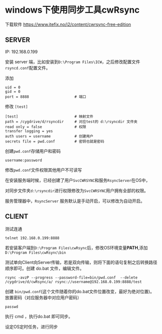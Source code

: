 # windows下使用同步工具cwRsync

下载软件 <https://www.itefix.no/i2/content/cwrsync-free-edition>


## SERVER

IP: 192.168.0.199

安装 server 端，比如安装到`D:\Program Files\ICW`，之后修改配置文件`rsyncd.conf`配置文件。

添加 

	uid = 0
    gid = 0
    port = 8888   					# 端口

修改 `[test]`
	
	[test] 							# 映射文件
	path = /cygdrive/d/rsyncdir   	# 对应test的 d:\rsyncdir 文件夹
	read only = false 				# 权限
	transfer logging = yes 			
	auth users = username 			# 创建用户
	secrets file = pwd.conf 		# 密钥也就是密码

创建`pwd.conf`存储用户和密码

	username:password

修改`pwd.conf`文件权限其他用户不可读写

在安装服务端时候，已经创建了用户`SvcCWRSYNC`和服务`RsyncServer`在OS中，

对同步文件夹`d:\rsyncdir`进行权限修改为`SvcCWRSYNC`用户拥有全部的权限。

服务管理器中，`RsyncServer` 服务默认是手动开启，可以修改为自动开启。

## CLIENT

测试连通

	telnet 192.168.0.199:8888

若安装客户端到`D:\Program Files\cwRsync`后，修改OS环境变量**PATH**,添加`D:\Program Files\cwRsync\bin`

测试单向Client向Server传输，若是双向传输，则将下面的语句复制之后转换路径顺序即可。创建 do.bat 文件，编辑文件。

	rsync -avzP --progress --password-file=bin/pwd.conf  --delete  /cygdrive/d/cwRsync/a/ rsync://username@192.168.0.199:8888/test

创建 `bin/pwd.conf`(这个文件随着你的do.bat文件位置改变，最好为绝对位置)。放置密码（对应服务器中对应用户密码）

	passwd

执行 cmd ，执行do.bat 即可同步。

设定OS定时任务，进行同步